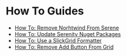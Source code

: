 
# How To Guides


* [How To: Remove Norhtwind From Serene](removing_northwind.md)
* [How To: Update Serenity Nuget Packages](how_to_update_serenity_nuget_packages.md)
* [How To: Use a SlickGrid Formatter](how_to_use_a_slickgrid_formatter.md)
* [How To: Remove Add Button From Grid](how_to_remove_add_button_from_grid.md)
